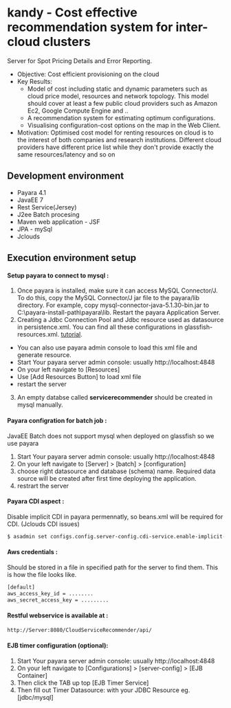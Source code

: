 # kandy -  Cost effective recommendation system for inter-cloud clusters
Server for Spot Pricing Details and Error Reporting.
* Objective: Cost efficient provisioning on the cloud
* Key Results: 
    * Model of cost including static and dynamic parameters such as cloud price model, resources and network topology. This model should cover at least a few public cloud providers such as Amazon Ec2, Google Compute Engine and ..
	* A recommendation system for estimating optimum configurations.  
	* Visualising configuration-cost options on the map in the Web Client. 
* Motivation: Optimised cost model for renting resources on cloud is to the interest of both companies and research institutions. Different cloud providers have different price list while they don't provide exactly the same resources/latency and so on

## Development environment

* Payara 4.1
* JavaEE 7
* Rest Service(Jersey)
* J2ee Batch procesing
* Maven web application - JSF
* JPA - mySql
* Jclouds

## Execution environment setup

#### Setup payara to connect to mysql :
1. 	Once payara is installed, make sure it can access MySQL Connector/J. To do this, copy the MySQL Connector/J jar file to the payara/lib directory. For example, copy mysql-connector-java-5.1.30-bin.jar to C:\payara-install-path\payara\lib. Restart the payara Application Server.
2. Creating a Jdbc Connection Pool and Jdbc resource used as datasource in persistence.xml. You can find all these configurations in glassfish-resources.xml. [tutorial](https://netbeans.org/kb/docs/web/mysql-webapp.html).
  * You can also use payara admin console to load this xml file and generate resource.
  * Start Your payara server admin console: usually http://localhost:4848
  * On your left navigate to [Resources]
  * Use [Add Resources Button] to load xml file
  * restart the server
3. An empty databse called **servicerecommender** should be created in mysql manually.

#### Payara configration for batch job : 
JavaEE Batch does not support mysql when deployed on glassfish so we use payara

1. Start Your payara server admin console: usually http://localhost:4848
2. On your left navigate to [Server] > [batch] > [configuration]
3. choose right datasource and database (schema) name. Required data source will be created after first time deploying the application.
4. restrart the server

#### Payara CDI aspect :
Disable implicit CDI in payara permennatly, so beans.xml will be required for CDI. (Jclouds CDI issues)
```sh
$ asadmin set configs.config.server-config.cdi-service.enable-implicit-cdi=false
```

#### Aws credentials :
Should be stored in a file in specified path for the server to find them. This is how the file looks like.
```sh
[default]
aws_access_key_id = ........
aws_secret_access_key = .........
```

#### Restful webservice is available at :
```sh
http://Server:8080/CloudServiceRecommender/api/
```

#### EJB timer configuration (optional):
1. Start Your payara server admin console: usually http://localhost:4848
2. On your left navigate to [Configurations] > [server-config] > [EJB Container]
3. Then click the TAB up top [EJB Timer Service]
4. Then fill out Timer Datasource: with your JDBC Resource eg. [jdbc/mysql]

